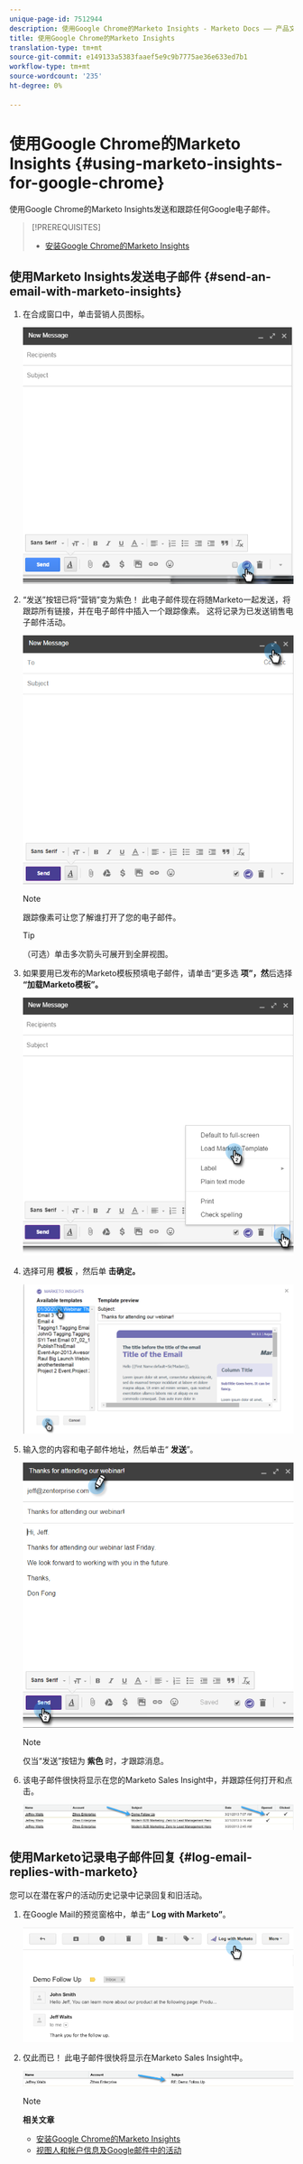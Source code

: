```yaml
---
unique-page-id: 7512944
description: 使用Google Chrome的Marketo Insights - Marketo Docs —— 产品文档
title: 使用Google Chrome的Marketo Insights
translation-type: tm+mt
source-git-commit: e149133a5383faaef5e9c9b7775ae36e633ed7b1
workflow-type: tm+mt
source-wordcount: '235'
ht-degree: 0%

---
```



# 使用Google Chrome的Marketo Insights {#using-marketo-insights-for-google-chrome}

使用Google Chrome的Marketo Insights发送和跟踪任何Google电子邮件。

>[!PREREQUISITES]
>
>* [安装Google Chrome的Marketo Insights](install-marketo-insights-for-google-chrome.md)

>



## 使用Marketo Insights发送电子邮件 {#send-an-email-with-marketo-insights}

1. 在合成窗口中，单击营销人员图标。

   ![](assets/image2015-10-5-14-3a57-3a53.png)

1. “发送”按钮已将“营销”变为紫色！ 此电子邮件现在将随Marketo一起发送，将跟踪所有链接，并在电子邮件中插入一个跟踪像素。 这将记录为已发送销售电子邮件活动。

   ![](assets/image2015-10-5-15-3a2-3a21.png)

   >[!NOTE]
   >
   >跟踪像素可让您了解谁打开了您的电子邮件。

   >[!TIP]
   >
   >（可选）单击多次箭头可展开到全屏视图。

1. 如果要用已发布的Marketo模板预填电子邮件，请单击“更多选 **项”，然**&#x200B;后选择&#x200B;**“加载Marketo模板”。**

   ![](assets/image2015-10-5-15-3a6-3a50.png)

1. 选择可用 **模板** ，然后单 **击确定。**

   ![](assets/image2015-10-5-15-3a11-3a44.png)

1. 输入您的内容和电子邮件地址，然后单击“ **发送**”。

   ![](assets/image2015-10-6-14-3a37-3a32.png)

   >[!NOTE]
   >
   >仅当“发送”按钮为 **紫色** 时，才跟踪消息。

1. 该电子邮件很快将显示在您的Marketo Sales Insight中，并跟踪任何打开和点击。

   ![](assets/image2015-4-23-16-3a59-3a43.png)

## 使用Marketo记录电子邮件回复 {#log-email-replies-with-marketo}

您可以在潜在客户的活动历史记录中记录回复和旧活动。

1. 在Google Mail的预览窗格中，单击“ **Log with Marketo”**。

   ![](assets/image2015-4-23-17-3a0-3a42.png)

1. 仅此而已！ 此电子邮件很快将显示在Marketo Sales Insight中。

   ![](assets/image2015-4-23-17-3a1-3a26.png)

   >[!NOTE]
   >
   >**相关文章**
   >
   >    
   >    
   >    * [安装Google Chrome的Marketo Insights](install-marketo-insights-for-google-chrome.md)
   >    * [视图人和帐户信息及Google邮件中的活动](view-person-and-account-information-and-activities-in-google-mail.md)


